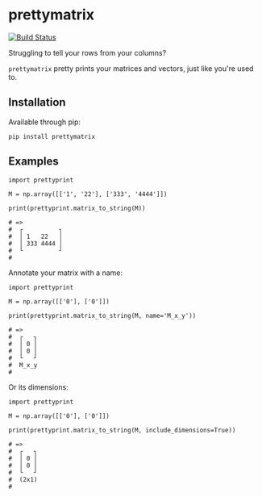 prettymatrix
============

[![Build Status](https://travis-ci.org/samueljamesbell/prettymatrix.svg?branch=master)](https://travis-ci.org/samueljamesbell/prettymatrix)

Struggling to tell your rows from your columns?

`prettymatrix` pretty prints your matrices and vectors, just like you're used
to.

Installation
------------
Available through pip:

```
pip install prettymatrix
```

Examples
--------
```
import prettyprint

M = np.array([['1', '22'], ['333', '4444']])

print(prettyprint.matrix_to_string(M))

# =>
#  ┌          ┐
#  │ 1   22   │
#  │ 333 4444 │
#  └          ┘
#
```

Annotate your matrix with a name:

```
import prettyprint

M = np.array([['0'], ['0']])

print(prettyprint.matrix_to_string(M, name='M_x_y'))

# =>
#  ┌   ┐
#  │ 0 │
#  │ 0 │
#  └   ┘
#  M_x_y
#
```

Or its dimensions:

```
import prettyprint

M = np.array([['0'], ['0']])

print(prettyprint.matrix_to_string(M, include_dimensions=True))

# =>
#  ┌   ┐
#  │ 0 │
#  │ 0 │
#  └   ┘
#  (2x1)
#
```

